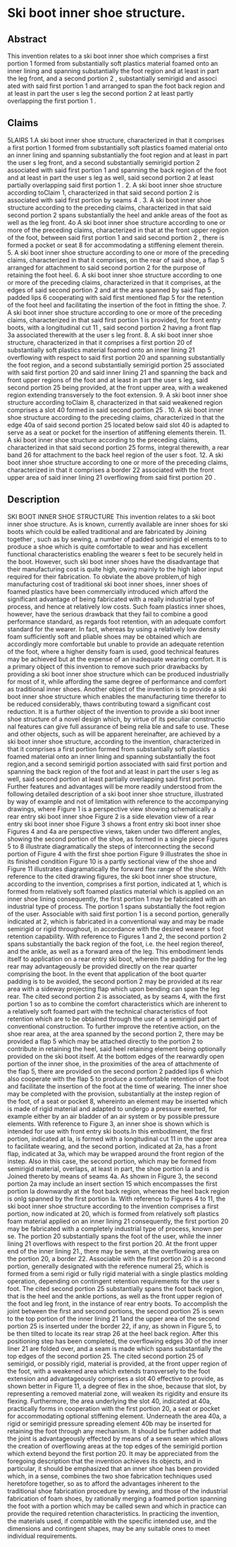 # Ski boot inner shoe structure.

## Abstract
This invention relates to a ski boot inner shoe which comprises a first portion 1 formed from substantially soft plastics material foamed onto an inner lining and spanning substantially the foot region and at least in part the leg front, and a second portion 2 , substantially semirigid and associ ated with said first portion 1 and arranged to span the foot back region and at least in part the user s leg the second portion 2 at least partly overlapping the first portion 1 .

## Claims
5LAIRS 1.A ski boot inner shoe structure, characterized in that it comprises a first portion 1 formed from substantially soft plastics foamed material onto an inner lining and spanning substantially the foot region and at least in part the user s leg front, and a second substantially semirigid portion 2 associated with said first portion 1 and spanning the back region of the foot and at least in part the user s leg as well, said second portion 2 at least partially overlapping said first portion 1 . 2. A ski boot inner shoe structure according toClaim 1, characterized in that said second portion 2 is associated with said first portion by seams 4 . 3. A ski boot inner shoe structure according to the preceding claims, characterized in that said second portion 2 spans substantially the heel and ankle areas of the foot as well as the leg front. 4o A ski boot inner shoe structure according to one or more of the preceding claims, characterized in that at the front upper region of the foot, between said first portion 1 and said second portion 2 , there is formed a pocket or seat 8 for accommodating a stiffening element therein. 5. A ski boot inner shoe structure according to one or more of the preceding claims, characterized in that it comprises, on the rear of said shoe, a flap 5 arranged for attachment to said second portion 2 for the purpose of retaining the foot heel. 6. A ski boot inner shoe structure according to one or more of the preceding claims, characterized in that it comprises, at the edges of said second portion 2 and at the area spanned by said flap 5 , padded lips 6 cooperating with said first mentioned flap 5 for the retention of the foot heel and facilitating the insertion of the foot in fitting the shoe. 7. A ski boot inner shoe structure according to one or more of the preceding claims, characterized in that said first portion 1 is provided, for front entry boots, with a longitudinal cut 11 , said second portion 2 having a front flap 3a associated therewith at the user s leg front. 8. A ski boot inner shoe structure, characterized in that it comprises a first portion 20 of substantially soft plastics material foamed onto an inner lining 21 overflowing with respect to said first portion 20 and spanning substantially the foot region, and a second substantially semirigid portion 25 associated with said first portion 20 and said inner lining 21 and spanning the back and front upper regions of the foot and at least in part the user s leg, said second portion 25 being provided, at the front upper area, with a weakened region extending transversely to the foot extension. 9. A ski boot inner shoe structure according toClaim 8, characterized in that said weakened region comprises a slot 40 formed in said second portion 25 . 10. A ski boot inner shoe structure according to the preceding claims, characterized in that the edge 40a of said second portion 25 located below said slot 40 is adapted to serve as a seat or pocket for the insertion of atiffening elements therein. 11. A ski boot inner shoe structure according to the preceding claims, characterized in that said second portion 25 forms, integral therewith, a rear band 26 for attachment to the back heel region of the user s foot. 12. A ski boot inner shoe structure according to one or more of the preceding claims, characterized in that it comprises a border 22 associated with the front upper area of said inner lining 21 overflowing from said first portion 20 .

## Description
SKI BOOT INNER SHOE STRUCTURE This invention relates to a ski boot inner shoe structure. As is known, currently available are inner shoes for ski boots which could be ealled traditional and are fabricated by Joining together , such as by sewing, a number of padded somirigid el ements to to produce a shoe which is quite comfortable to wear and has excellent functional characteristics enabling the wearer s feet to be securely held in the boot. However, such ski boot inner shoes have the disadvantage that their manufacturing cost is quite high, owing mainly to the high labor input required for their fabrication. To obviate the above problem,of high manufacturing cost of traditional ski boot inner shoes, inner shoes of foamed plastics have been commercially introduced which afford the significant advantage of being fabricated with a really industrial type of process, and hence at relatively low costs. Such foam plastics inner shoes, however, have the serious drawback that they fail to combine a good performance standard, as regards foot retention, with an adequate comfort standard for the wearer. In fact, whereas by using a relatively low density foam sufficiently soft and pliable shoes may be obtained which are accordingly more comfortable but unable to provide an adequate retention of the foot, where a higher density foam is used, good technical features may be achieved but at the expense of an inadequate wearing comfort. It is a primary object of this invention to remove such prior drawbacks by providing a ski boot inner shoe structure which can be produced industrially for most of it, while affording the same degree of performance and comfort as traditional inner shoes. Another object of the invention is to provide a ski boot inner shoe structure which enables the manufacturing time therefor to be reduced considerably, thaws contributing toward a significant cost reduction. It is a further object of the invention to provide a ski boot inner shoe structure of a novel design which, by virtue of its peculiar constructio nal features can give full assurance of being relia ble and safe to use. These and other objects, such as will be apparent hereinafter, are achieved by a ski boot inner shoe structure, according to the invention, characterized in that it comprises a first portion formed from substantially soft plastics foamed material onto an inner lining and spanning substantially the foot region,and a second semirigid portion associated with said first portion and spanning the back region of the foot and at least in part the user s leg as well, said second portion at least partially overlapping said first portion. Further features and advantages will be more readily understood from the following detailed description of a ski boot inner shoe structure, illustrated by way of example and not of limitation with reference to the accompanying drawings, where Figure 1 is a perspective view showing schematically a rear entry ski boot inner shoe Figure 2 is a side elevation view of a rear entry ski boot inner shoe Figure 3 shows a front entry ski boot inner shoe Figures 4 and 4a are perspective views, taken under two different angles, showing the second portion of the shoe, as formed in a single piece Figures 5 to 8 illustrate diagramatically the steps of interconnecting the second portion of Figure 4 with the first shoe portion Figure 9 illustrates the shoe in its finished condition Figure 10 is a partly sectional view of the shoe and Figure 11 illustrates diagramatically the forward flex range of the shoe. With reference to the cited drawing figures, the ski boot inner shoe structure, according to the invention, comprises a first portion, indicated at 1, which is formed from relatively soft foamed plastics material which is applied on an inner shoe lining consequently, the first portion 1 may be fabricated with an industrial type of process. The portion 1 spans substantially the foot region of the user. Associable with said first portion 1 is a second portion, generally indicated at 2, which is fabricated in a conventional way and may be made semirigid or rigid throughout, in accordance with the desired wearer s foot retention capability. With reference to Figures 1 and 2, the second portion 2 spans substantially the back region of the foot, i.e. the heel region thereof, and the ankle, as well as a forward area of the leg. This embodiment lends itself to application on a rear entry ski boot, wherein the padding for the leg rear may advantageously be provided directly on the rear quarter comprising the boot. In the event that application of the boot quarter padding is to be avoided, the second portion 2 may be provided at its rear area with a sideway projecting flap which upon bending can span the leg rear. The cited second portion 2 is associated, as by seams 4, with the first portion 1 so as to combine the comfort characteristics which are inherent to a relatively soft foamed part with the technical characteristics of foot retention which are to be obtained through the use of a semirigid part of conventional construction. To further improve the retentive action, on the shoe rear area, at the area spanned by the second portion 2, there may be provided a flap 5 which may be attached directly to the portion 2 to contribute in retaining the heel, said heel retaining element being optionally provided on the ski boot itself. At the bottom edges of the rearwardly open portion of the inner shoe, in the proximities of the area of attachmente of the flap 5, there are provided on the second portion 2 padded lips 6 which also cooperate with the flap 5 to produce a comfortable retention of the foot and facilitate the insertion of the foot at the time of wearing. The inner shoe may be completed with the provision, substantially at the instep region of the foot, of a seat or pocket 8, whereinto an element may be inserted which is made of rigid material and adapted to undergo a pressure exerted, for example either by an air bladder of an air system or by possible pressure elements. With reference to Figure 3, an inner shoe is shown which is intended for use with front entry ski boots.In this embodiment, the first portion, indicated at la, is formed with a longitudinal cut 11 in the upper area to facilitate wearing, and the second portion, indicated at 2a, has a front flap, indicated at 3a, which may be wrapped around the front region of the instep. Also in this case, the second portion, which may be formed from semirigid material, overlaps, at least in part, the shoe portion la and is Joined thereto by means of seams 4a. As shown in Figure 3, the second portion 2a may include an insert section 15 which encompasses the first portion la downwardly at the foot back region, whereas the heel back region is onlg spanned by the first portion la. With reference to Figures 4 to 11, the ski boot inner shoe structure according to the invention comprises a first portion, now indicated at 20, which is formed from relatively soft plastics foam material applied on an inner lining 21 consequently, the first portion 20 may be fabricated with a completely industrial type of process, known per se. The portion 20 substantially spans the foot of the user, while the inner lining 21 overflows with respect to the first portion 20. At the front upper end of the inner lining 21., there may be sewn, at the overflowing area on the portion 20, a border 22. Associable with the first portion 20 is a second portion, generally designated with the reference numeral 25, which is formed from a semi rigid or fully rigid material with a single plastics molding operation, depending on contingent retention requirements for the user s foot. The cited second portion 25 substantially spans the foot back region, that is the heel and the ankle portions, as well as the front upper region of the foot and leg front, in the instance of rear entry boots. To accomplish the joint between the first and second portions, the second portion 25 is sewn to the top portion of the inner lining 21 1and the upper area of the second portion 25 is inserted under the border 22, if any, as shown in Figure 5, to be then tilted to locate its rear strap 26 at the heel back region. After this positioning step has been completed, the overflowing edges 30 of the inner liner 21 are folded over, and a seam is made which spans substantially the top edges of the second portion 25. The cited second portion 25 of semirigid, or possibly rigid, material is provided, at the front upper region of the foot, with a weakened area which extends transversely to the foot extension and advantageously comprises a slot 40 effective to provide, as shown better in Figure 11, a degree of flex in the shoe, because that slot, by representing a removed material zone, will weaken its rigidity and ensure its flexing. Furthermore, the area underlying the slot 40, indicated at 40a, practically forms in cooperation with the first portion 20, a seat or pocket for accommodating optional stiffening element. Underneath the area 40a, a rigid or semirigid pressure spreading element 40b may be inserted for retaining the foot through any mechanism. It should be further added that the joint is advantageously effected by means of a sewn seam which allows the creation of overflowing areas at the top edges of the semirigid portion which extend beyond the first portion 20. It may be appreciated from the foregoing description that the invention achieves its objects, and in particular, it should be emphasized that an inner shoe has been provided which, in a sense, combines the two shoe fabrication techniques used heretofore together, so as to afford the advantages inherent to the traditional shoe fabrication procedure by sewing, and those of the industrial fabrication of foam shoes, by rationally merging a foamed portion spanning the foot with a portion which may be called sewn and which in practice can provide the required retention characteristics. In practicing the invention, the materials used, if compatible with the specific intended use, and the dimensions and contingent shapes, may be any suitable ones to meet individual requirements.